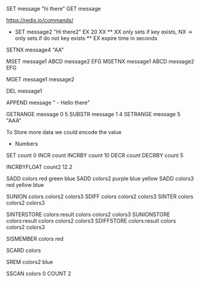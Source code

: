 SET message "hi there"
GET message

<https://redis.io/commands/>

* SET message2 "Hi there2" EX 20 XX
 ** XX only sets if key exists, NX -> only sets if do not key exists
 ** EX expire time in seconds

SETNX message4 "AA"

MSET message1 ABCD message2 EFG
MSETNX message1 ABCD message2 EFG

MGET message1 message2

DEL message1

APPEND message " - Hello there"

GETRANGE message 0 5
SUBSTR message 1 4
SETRANGE message 5 "AAA"

To Store more data we could encode the value

* Numbers

SET count 0
INCR count
INCRBY count 10
DECR count
DECRBY count 5

INCRBYFLOAT count2 12.2


SADD colors red green blue
SADD colors2 purple blue yellow
SADD colors3 red yellow blue

SUNION colors colors2 colors3
SDIFF colors colors2 colors3
SINTER colors colors2 colors3

SINTERSTORE colors:result colors colors2 colors3
SUNIONSTORE colors:result colors colors2 colors3
SDIFFSTORE colors:result colors colors2 colors3

SISMEMBER colors red

SCARD colors

SREM colors2 blue

SSCAN colors 0 COUNT 2
